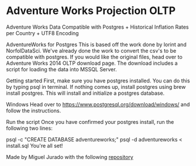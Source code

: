 # Adventure Works Projection OLTP
Adventure Works Data Compatible with Postgres + Historical Inflation Rates per Country + UTF8 Encoding

AdventureWorks for Postgres
This is based off the work done by lorint and NorfolDataSci. We've already done the work to convert the csv's to be compatible with postgres. If you would like the original files, head over to Adventure Works 2014 OLTP download page. The download includes a script for loading the data into MSSQL Server.

Getting started
First, make sure you have postgres installed. You can do this by typing psql in terminal.
If nothing comes up, install postgres using brew install postgres. This will install and initialize a postgres database.

Windows
Head over to https://www.postgresql.org/download/windows/ and follow the instructions.

Run the script
Once you have confirmed your postgres install, run the following two lines:

psql -c "CREATE DATABASE adventureworks;"
psql -d adventureworks < install.sql
You're all set!



Made by Miguel Jurado with the following [repository](https://github.com/NorfolkDataSci/adventure-works-postgres)
